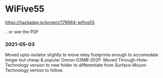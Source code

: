 # WiFive55

https://hackaday.io/project/178964-wifive55

.. or see the PDF

### 2021-05-03
Moved opto-isolator slightly to move relay footprints enough to accomodate longer but cheap & popular Omron G3MB-202P.
Moved Through-Hole-Technology version to new folder to differentiate from Surface-Mount-Technology vertion to follow.
